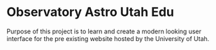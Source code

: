 # Observatory Astro Utah Edu

Purpose of this project is to learn and create a modern looking user interface for the pre existing website hosted by the University of Utah.